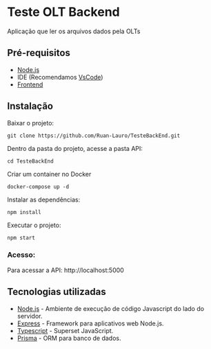 # Teste OLT Backend
Aplicação que ler os arquivos dados pela OLTs

## Pré-requisitos
- [Node.js](https://nodejs.org/en)
- IDE (Recomendamos [VsCode](https://code.visualstudio.com/))
- [Frontend](https://github.com/Ruan-Lauro/TesteFrontEnd)

## Instalação
Baixar o projeto:
```
git clone https://github.com/Ruan-Lauro/TesteBackEnd.git
```

Dentro da pasta do projeto, acesse a pasta API:
```
cd TesteBackEnd
```
Criar um container no Docker
```
docker-compose up -d
```

Instalar as dependências:
```
npm install
```

Executar o projeto:
```
npm start
```

### Acesso:
Para acessar a API: 
<a>http://localhost:5000</a> 

## Tecnologias utilizadas
- [Node.js](https://nodejs.org/en) - Ambiente de execução de código Javascript do lado do servidor.
- [Express](https://expressjs.com/pt-br/) - Framework para aplicativos web Node.js.
- [Typescript](https://www.typescriptlang.org/) - Superset JavaScript.
- [Prisma](https://www.prisma.io/?via=start&gad_source=1) - ORM para banco de dados.


